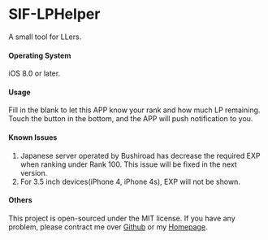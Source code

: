 # SIF-LPHelper
A small tool for LLers.

#### Operating System
iOS 8.0 or later.

#### Usage
Fill in the blank to let this APP know your rank and how much LP remaining. Touch the button in the bottom, and the APP will push notification to you.

#### Known Issues
1. Japanese server operated by Bushiroad has decrease the required EXP when ranking under Rank 100. This issue will be fixed in the next version.
2. For 3.5 inch devices(iPhone 4, iPhone 4s), EXP will not be shown.

#### Others
This project is open-sourced under the MIT license. If you have any problem, please contract me over [Github](https://github.com/ZHRMoe) or my [Homepage](http://zhrmoe.com).
